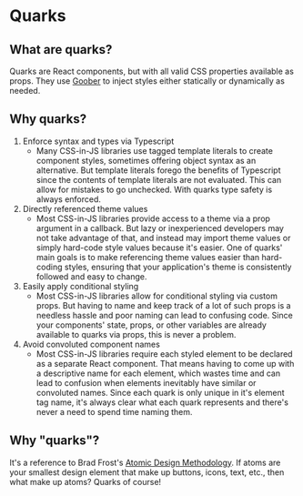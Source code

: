 # Quarks

## What are quarks?

Quarks are React components, but with all valid CSS properties available as props. They use [Goober](https://github.com/cristianbote/goober) to inject styles
either statically or dynamically as needed.

## Why quarks?

1. Enforce syntax and types via Typescript
   - Many CSS-in-JS libraries use tagged template literals to create component styles, sometimes offering object syntax
     as an alternative. But template literals forego the benefits of Typescript since the contents of template literals
     are not evaluated. This can allow for mistakes to go unchecked. With quarks type safety is always enforced.
2. Directly referenced theme values
   - Most CSS-in-JS libraries provide access to a theme via a prop argument in a callback. But lazy or inexperienced
     developers may not take advantage of that, and instead may import theme values or simply hard-code style values
     because it's easier. One of quarks' main goals is to make referencing theme values easier than hard-coding styles,
     ensuring that your application's theme is consistently followed and easy to change.
3. Easily apply conditional styling
   - Most CSS-in-JS libraries allow for conditional styling via custom props. But having to name and keep track of a lot
     of such props is a needless hassle and poor naming can lead to confusing code. Since your components' state, props,
     or other variables are already available to quarks via props, this is never a problem.
4. Avoid convoluted component names
   - Most CSS-in-JS libraries require each styled element to be declared as a separate React component. That means
     having to come up with a descriptive name for each element, which wastes time and can lead to confusion when
     elements inevitably have similar or convoluted names. Since each quark is only unique in it's element tag name,
     it's always clear what each quark represents and there's never a need to spend time naming them.

## Why "quarks"?

It's a reference to Brad Frost's
[Atomic Design Methodology](https://bradfrost.com/wp-content/uploads/2022/01/Screen-Shot-2022-01-21-at-9.18.09-AM-1024x575.png).
If atoms are your smallest design element that make up buttons, icons, text, etc., then what make up atoms? Quarks of
course!

